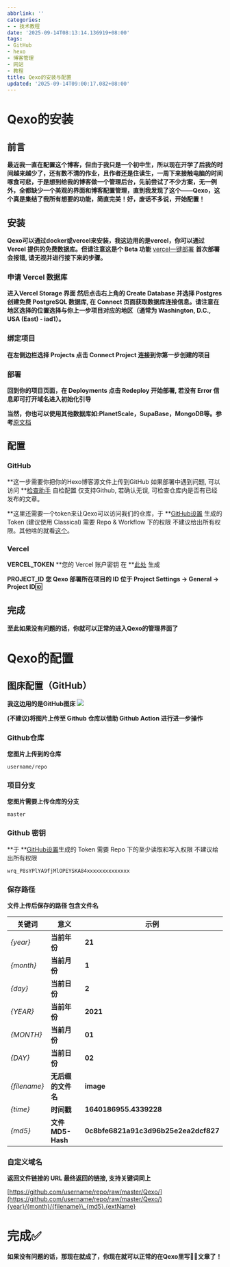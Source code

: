 ```yaml
---
abbrlink: ''
categories:
- - 技术教程
date: '2025-09-14T08:13:14.136919+08:00'
tags:
- GitHub
- hexo
- 博客管理
- 网站
- 教程
title: Qexo的安装与配置
updated: '2025-09-14T09:00:17.082+08:00'
---
```

# Qexo的安装

## 前言

**最近我一直在配置这个博客，但由于我只是一个初中生，所以现在开学了后我的时间越来越少了，还有数不清的作业，且作者还是住读生，一周下来接触电脑的时间啄食可悲，于是想到给我的博客做一个管理后台，先前尝试了不少方案，无一例外，全都缺少一个美观的界面和博客配置管理，直到我发现了这个——Qexo，这个真是集结了我所有想要的功能，简直完美！好，废话不多说，开始配置！**

## 安装

**Qexo可以通过docker或vercel来安装，我这边用的是vercel，你可以通过 Vercel 提供的免费数据库。但请注意这是个 Beta 功能** [vercel一键部署](https://vercel.com/new/clone?repository-url=https://github.com/am-abudu/Qexo) **首次部署会报错, 请无视并进行接下来的步骤。**

### 申请 Vercel 数据库

**进入Vercel Storage 界面 然后点击右上角的 Create Database 并选择 Postgres 创建免费 PostgreSQL 数据库, 在 Connect 页面获取数据库连接信息。请注意在地区选择的位置选择与你上一步项目对应的地区（通常为 Washington, D.C., USA (East) - iad1）。**

### 绑定项目

**在左侧边栏选择 Projects 点击 Connect Project 连接到你第一步创建的项目**

### 部署

**回到你的项目页面，在 Deployments 点击 Redeploy 开始部署, 若没有 Error 信息即可打开域名进入初始化引导**

**当然，你也可以使用其他数据库如:PlanetScale，SupaBase，MongoDB等。参考**[原文档](https://oplog.cn/qexo/start/build.html)

## 配置

### GitHub

**这一步需要你把你的Hexo博客源文件上传到GitHub 如果部署中遇到问题, 可以访问 **[检查助手](https://hexoplusplus.cronfly.workers.dev/?step=start) 自检配置 仅支持Github, 若确认无误, 可检查仓库内是否有已经发布的文章。

**这里还需要一个token来让Qexo可以访问我们的仓库，于 **[GitHub设置](https://github.com/settings/tokens) 生成的 Token (建议使用 Classical) 需要 Repo & Workflow 下的权限 不建议给出所有权限。其他啥的就看[这个](https://oplog.cn/qexo/configs/provider.html)。

### Vercel

**VERCEL\_TOKEN** **您的 Vercel 账户密钥 在 **[此处](https://oplog.cn/qexo/configs/vercel.html) 生成

**PROJECT\_ID** **您 Qexo 部署所在项目的 ID 位于 Project Settings -> General -> Project ID🆔**

## 完成

**至此如果没有问题的话，你就可以正常的进入Qexo的管理界面了**

# Qexo的配置

## 图床配置（GitHub）

**我这边用的是GitHub图床**
**![](https://img.cdn1.vip/i/68c6152d35ea2_1757812013.png)**

**(不建议)将图片上传至 Github 仓库以借助 Github Action 进行进一步操作**

### Github仓库

**您图片上传到的仓库**

`username/repo`

### 项目分支

**您图片需要上传仓库的分支**

`master`

### Github 密钥

**于 **[GitHub设置](https://github.com/settings/tokens)生成的 Token 需要 Repo 下的至少读取和写入权限 不建议给出所有权限

`wrq_P8sYPlYA9fjMlOPEYSKA84xxxxxxxxxxxxxx`

### 保存路径

**文件上传后保存的路径 包含文件名**

| **关键词** | **意义**           | **示例**                             |
| ---------------- | ------------------------ | ------------------------------------------ |
| *{year}*       | **当前年份**       | **21**                               |
| *{month}*      | **当前月份**       | **1**                                |
| *{day}*        | **当前日份**       | **2**                                |
| *{YEAR}*       | **当前年份**       | **2021**                             |
| *{MONTH}*      | **当前月份**       | **01**                               |
| *{DAY}*        | **当前日份**       | **02**                               |
| *{filename}*   | **无后缀的文件名** | **image**                            |
| *{time}*       | **时间戳**         | **1640186955.4339228**               |
| *{md5}*        | **文件 MD5-Hash**  | **0c8bfe6821a91c3d96b25e2ea2dcf827** |

### 自定义域名

**返回文件链接的 URL 最终返回的链接, 支持关键词同上**

[https://github.com/username/repo/raw/master/Qexo/](https://github.com/username/repo/raw/master/Qexo/){year}/{month}/{filename}\_{md5}.{extName}

# 完成✅

**如果没有问题的话，那现在就成了，你现在就可以正常的在Qexo里写✍🏻文章了！**

